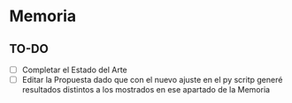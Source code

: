 # Memoria

## TO-DO

- [ ] Completar el Estado del Arte
- [ ] Editar la Propuesta dado que con el nuevo ajuste en el py scritp generé resultados distintos a los mostrados en ese apartado de la Memoria
